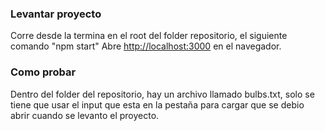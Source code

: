 ### Levantar proyecto
Corre desde la termina en el root del folder repositorio, el siguiente comando "npm start"
Abre [http://localhost:3000](http://localhost:3000) en el navegador.

### Como probar
Dentro del folder del repositorio, hay un archivo llamado bulbs.txt, solo se tiene que usar el input que esta en la pestaña para cargar que se debio abrir cuando se levanto el proyecto.
